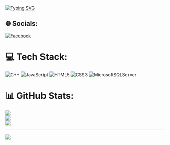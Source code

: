 <a href="https://git.io/typing-svg"><img src="https://readme-typing-svg.herokuapp.com?font=Figtree&size=30&duration=4000&pause=1000&color=3484F7&background=FD1AFF00&width=435&lines=Hello!;My+name+is+L%C3%AA+Ho%C3%A0ng+Vi%E1%BB%87t;Are+you+a+fan+of+Japan%3F;If+yes%2C+then+we're+kindred+spirits!;If+yes%2C+then+we're+kindred+spirits!" alt="Typing SVG" /></a>


## 🌐 Socials:
[![Facebook](https://img.shields.io/badge/Facebook-%231877F2.svg?logo=Facebook&logoColor=white)](https://facebook.com/rivaille.ackerman.3532)

# 💻 Tech Stack:
![C++](https://img.shields.io/badge/c++-%2300599C.svg?style=for-the-badge&logo=c%2B%2B&logoColor=white) ![JavaScript](https://img.shields.io/badge/javascript-%23323330.svg?style=for-the-badge&logo=javascript&logoColor=%23F7DF1E) ![HTML5](https://img.shields.io/badge/html5-%23E34F26.svg?style=for-the-badge&logo=html5&logoColor=white) ![CSS3](https://img.shields.io/badge/css3-%231572B6.svg?style=for-the-badge&logo=css3&logoColor=white) ![MicrosoftSQLServer](https://img.shields.io/badge/Microsoft%20SQL%20Server-CC2927?style=for-the-badge&logo=microsoft%20sql%20server&logoColor=white)
# 📊 GitHub Stats:
![](https://github-readme-stats.vercel.app/api?username=rivaille1704&theme=tokyonight&hide_border=true&include_all_commits=false&count_private=false)<br/>
![](https://github-readme-streak-stats.herokuapp.com/?user=rivaille1704&theme=tokyonight&hide_border=true)<br/>
![](https://github-readme-stats.vercel.app/api/top-langs/?username=rivaille1704&theme=tokyonight&hide_border=true&include_all_commits=false&count_private=false&layout=compact)

---
[![](https://visitcount.itsvg.in/api?id=rivaille1704&icon=0&color=0)](https://visitcount.itsvg.in)

<!-- Proudly created with GPRM ( https://gprm.itsvg.in ) -->
